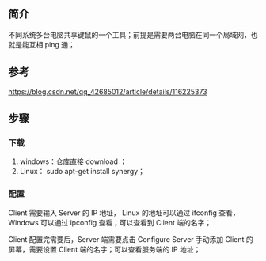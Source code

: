 ## 简介

不同系统多台电脑共享键鼠的一个工具；前提是需要两台电脑在同一个局域网，也就是能互相 ping 通；

## 参考

https://blog.csdn.net/qq_42685012/article/details/116225373

## 步骤

### 下载

1. windows：仓库直接 download ；
2. Linux： sudo apt-get install synergy；

### 配置

Client 需要输入 Server 的 IP 地址， Linux 的地址可以通过 ifconfig 查看， Windows 可以通过 ipconfig 查看；可以查看到 Client 端的名字；

Client 配置完需要后，Server 端需要点击 Configure Server 手动添加 Client 的屏幕，需要设置 Client 端的名字；可以查看服务端的 IP 地址；
